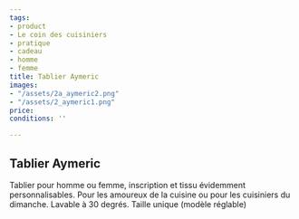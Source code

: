 ```yaml
---
tags:
- product
- Le coin des cuisiniers
- pratique
- cadeau
- homme
- femme
title: Tablier Aymeric
images:
- "/assets/2a_aymeric2.png"
- "/assets/2_aymeric1.png"
price: 
conditions: ''

---
```

## Tablier Aymeric

Tablier pour homme ou femme, inscription et tissu évidemment personnalisables. Pour les amoureux de la cuisine ou pour les cuisiniers du dimanche. Lavable à 30 degrés. Taille unique (modèle réglable)
